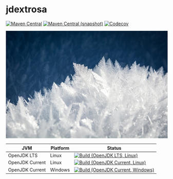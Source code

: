 jdextrosa
===

[![Maven Central](https://img.shields.io/maven-central/v/com.io7m.jdextrosa/com.io7m.jdextrosa.svg?style=flat-square)](http://search.maven.org/#search%7Cga%7C1%7Cg%3A%22com.io7m.jdextrosa%22)
[![Maven Central (snapshot)](https://img.shields.io/nexus/s/https/oss.sonatype.org/com.io7m.jdextrosa/com.io7m.jdextrosa.svg?style=flat-square)](https://oss.sonatype.org/content/repositories/snapshots/com/io7m/jdextrosa/)
[![Codecov](https://img.shields.io/codecov/c/github/io7m/jdextrosa.svg?style=flat-square)](https://codecov.io/gh/io7m/jdextrosa)

![jdextrosa](./src/site/resources/jdextrosa.jpg?raw=true)

| JVM             | Platform | Status |
|-----------------|----------|--------|
| OpenJDK LTS     | Linux    | [![Build (OpenJDK LTS, Linux)](https://img.shields.io/github/workflow/status/io7m/jdextrosa/main-openjdk_lts-linux)](https://github.com/io7m/jdextrosa/actions?query=workflow%3Amain-openjdk_lts-linux) |
| OpenJDK Current | Linux    | [![Build (OpenJDK Current, Linux)](https://img.shields.io/github/workflow/status/io7m/jdextrosa/main-openjdk_current-linux)](https://github.com/io7m/jdextrosa/actions?query=workflow%3Amain-openjdk_current-linux)
| OpenJDK Current | Windows  | [![Build (OpenJDK Current, Windows)](https://img.shields.io/github/workflow/status/io7m/jdextrosa/main-openjdk_current-windows)](https://github.com/io7m/jdextrosa/actions?query=workflow%3Amain-openjdk_current-windows)

